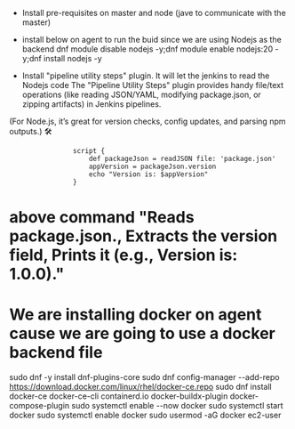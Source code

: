 * Install pre-requisites on master and node (jave to communicate with the master)

* install below on agent to run the buid since we are using Nodejs as the backend 
dnf module disable nodejs -y;dnf module enable nodejs:20 -y;dnf install nodejs -y

* Install "pipeline utility steps" plugin. It will let the jenkins to read the Nodejs code
The "Pipeline Utility Steps" plugin provides handy file/text operations (like reading JSON/YAML, modifying package.json, or zipping artifacts) in Jenkins pipelines.

(For Node.js, it’s great for version checks, config updates, and parsing npm outputs.) 🛠️


                    script {
                        def packageJson = readJSON file: 'package.json'
                        appVersion = packageJson.version
                        echo "Version is: $appVersion"
                    }
# above command "Reads package.json., Extracts the version field, Prints it (e.g., Version is: 1.0.0)."

# We are installing docker on agent cause we are going to use a docker backend file 
sudo dnf -y install dnf-plugins-core
sudo dnf config-manager --add-repo https://download.docker.com/linux/rhel/docker-ce.repo
sudo dnf install docker-ce docker-ce-cli containerd.io docker-buildx-plugin docker-compose-plugin
sudo systemctl enable --now docker
sudo systemctl start docker
sudo systemctl enable docker
sudo usermod -aG docker ec2-user 


